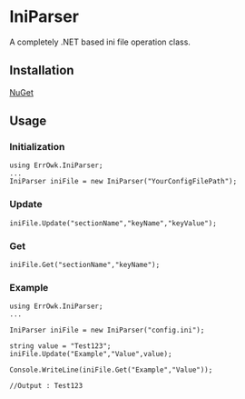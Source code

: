 ﻿# IniParser
A completely .NET based ini file operation class.

## Installation
[NuGet](https://www.nuget.org/packages/ErrOwk.IniParser/)

## Usage

### Initialization
```
using ErrOwk.IniParser;
...
IniParser iniFile = new IniParser("YourConfigFilePath");
```

### Update
```
iniFile.Update("sectionName","keyName","keyValue");
```

### Get
```
iniFile.Get("sectionName","keyName");
```

### Example
```
using ErrOwk.IniParser;
...

IniParser iniFile = new IniParser("config.ini");

string value = "Test123";
iniFile.Update("Example","Value",value);

Console.WriteLine(iniFile.Get("Example","Value"));

//Output : Test123


```